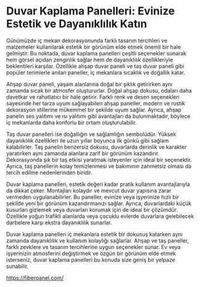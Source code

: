 # Duvar Kaplama Panelleri: Evinize Estetik ve Dayanıklılık Katın

Günümüzde iç mekan dekorasyonunda farklı tasarım tercihleri ve malzemeler kullanılarak estetik bir görünüm elde etmek önemli bir hale gelmiştir. Bu noktada, duvar kaplama panelleri çeşitli seçenekler sunarak hem görsel açıdan zenginlik sağlar hem de dayanıklılık özellikleriyle beklentileri karşılar. Özellikle ahşap duvar paneli ve taş duvar paneli gibi popüler terimlerle anılan paneller, iç mekanlara sıcaklık ve doğallık katar.

Ahşap duvar paneli, yaşam alanlarına doğal bir şıklık getirirken aynı zamanda sıcak bir atmosfer oluştururlar. Doğal ahşap dokusu, odaları daha davetkar ve rahatlatıcı bir hale getirir. Farklı renk ve desen seçenekleri sayesinde her tarza uyum sağlayabilen ahşap paneller, modern ve rustik dekorasyon stillerine mükemmel bir şekilde uyum sağlar. Ayrıca, ahşap panelin ses yalıtımı ve ısı yalıtımı gibi avantajları da bulunmaktadır, böylece iç mekanlarda daha konforlu bir ortam oluşturulabilir.

Taş duvar panelleri ise doğallığın ve sağlamlığın sembolüdür. Yüksek dayanıklılık özellikleri ile uzun yıllar boyunca ilk günkü gibi sağlam kalabilirler. Taş panelin benzersiz dokusu, duvarlarda derinlik ve karakter yaratırken aynı zamanda alanlara zarif bir görünüm kazandırır. Dekorasyonda şık bir taş etkisi yaratmak isteyenler için ideal bir seçenektir. Ayrıca, taş panellerin kolay temizlenmesi ve bakımının zahmetsiz olması da tercih edilme nedenlerinden biridir.

Duvar kaplama panelleri, estetik değeri kadar pratik kullanım avantajlarıyla da dikkat çeker. Montajları kolaydır ve mevcut duvar yapısına zarar vermeden uygulanabilirler. Bu paneller, evinize veya işyerinize hızlı bir şekilde yeni bir görünüm kazandırmanızı sağlar. Ayrıca, duvarlardaki küçük kusurları gizlemek veya duvarları korumak için de ideal bir çözümdür. Özellikle yoğun trafikli alanlarda veya çocuklu evlerde duvarlara gelebilecek darbelere karşı ekstra dayanıklılık sunarlar.

Duvar kaplama panelleri iç mekanlara estetik bir dokunuş katarken aynı zamanda dayanıklılık ve kullanım kolaylığı sağlarlar. Ahşap ve taş paneller, farklı zevklere ve tasarım tercihlerine uygun seçenekler sunar. Ev veya işyerinizin atmosferini değiştirmek ve özgün bir görünüm elde etmek isterseniz, duvar kaplama panelleri bu konuda size geniş bir yelpaze sunabilir.

https://fiberpanel.com/
